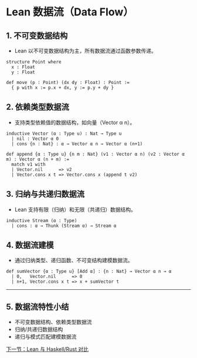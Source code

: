 # Lean 数据流（Data Flow）

## 1. 不可变数据结构

- Lean 以不可变数据结构为主，所有数据流通过函数参数传递。

```lean
structure Point where
  x : Float
  y : Float

def move (p : Point) (dx dy : Float) : Point :=
  { p with x := p.x + dx, y := p.y + dy }
```

## 2. 依赖类型数据流

- 支持类型依赖值的数据结构，如向量（Vector α n）。

```lean
inductive Vector (α : Type u) : Nat → Type u
  | nil : Vector α 0
  | cons {n : Nat} : α → Vector α n → Vector α (n+1)

def append {α : Type u} {n m : Nat} (v1 : Vector α n) (v2 : Vector α m) : Vector α (n + m) :=
  match v1 with
  | Vector.nil      => v2
  | Vector.cons x t => Vector.cons x (append t v2)
```

## 3. 归纳与共递归数据流

- Lean 支持有限（归纳）和无限（共递归）数据结构。

```lean
inductive Stream (α : Type)
  | cons : α → Thunk (Stream α) → Stream α
```

## 4. 数据流建模

- 通过归纳类型、递归函数、不可变结构建模数据流。

```lean
def sumVector {α : Type u} [Add α] : {n : Nat} → Vector α n → α
  | 0,   Vector.nil      => 0
  | n+1, Vector.cons x t => x + sumVector t
```

---

## 5. 数据流特性小结

- 不可变数据结构、依赖类型数据流
- 归纳/共递归数据结构
- 递归与模式匹配建模数据流

[下一节：Lean 与 Haskell/Rust 对比](06-Comparison.md)
